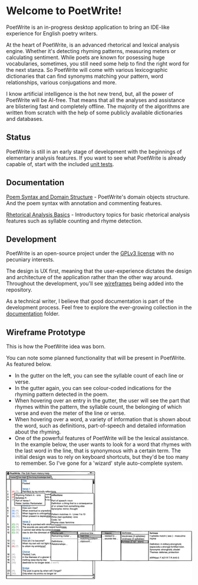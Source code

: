 # Welcome to PoetWrite!

PoetWrite is an in-progress desktop application to bring an IDE-like experience for English poetry writers. 

At the heart of PoetWrite, is an advanced rhetorical and lexical analysis engine. Whether it's detecting rhyming patterns, measuring meters or calculating sentiment. While poets are known for posessing huge vocabularies, sometimes, you still need some help to find the right word for the next stanza. So PoetWrite will come with various lexicographic dictionaries that can find synonyms matching your pattern, word relationships, various conjugations and more.

I know artificial intelligence is the hot new trend, but, all the power of PoetWrite will be AI-free. That means that all the analyses and assistance are blistering fast and completely offline. The majority of the algorithms are written from scratch with the help of some publicly available dictionaries and databases.

## Status
PoetWrite is still in an early stage of development with the beginnings of elementary analysis features. If you want to see what PoetWrite is already capable of, start with the included [unit tests](/src/test/java/net/cdahmedeh/poetwrite/test/).

## Documentation

[Poem Syntax and Domain Structure](/docs/poem-syntax-and-domain-structure.md) - PoetWrite's domain objects structure. And the poem syntax with annotation and commenting features.

[Rhetorical Analysis Basics](/docs/rhetoric-analysis-basics.md) - Introductory topics for basic rhetorical analysis features such as syllable counting and rhyme detection.

## Development

PoetWrite is an open-source project under the [GPLv3 license](/LICENSE.md) with no pecuniary interests.

The design is UX first, meaning that the user-experience dictates the design and architecture of the application rather than the other way around. Throughout the development, you'll see [wireframes](/docs/ux-wireframes.md) being added into the repository. 

As a technical writer, I believe that good documentation is part of the development process. Feel free to explore the ever-growing collection in the [documentation](/docs/) folder.

## Wireframe Prototype
This is how the PoetWrite idea was born.

You can note some planned functionality that will be present in PoetWrite. As featured below.

- In the gutter on the left, you can see the syllable count of each line or verse.
- In the gutter again, you can see colour-coded indications for the rhyming pattern detected in the poem.
- When hovering over an entry in the gutter, the user will see the part that rhymes within the pattern, the syllable count, the belonging of which verse and even the meter of the line or verse.
- When hovering over a word, a variety of information that is shown about the word, such as definitions, part-of-speech and detailed information about the rhyming.
- One of the powerful features of PoetWrite will be the lexical assistance. In the example below, the user wants to look for a word that rhymes with the last word in the line, that is synonymous with a certain term. The initial design was to rely on keyboard shortcuts, but they'd be too many to remember. So I've gone for a 'wizard' style auto-complete system. 

![PoetWrite Main Screen Prototype](./assets/main-screen-prototype.png)

